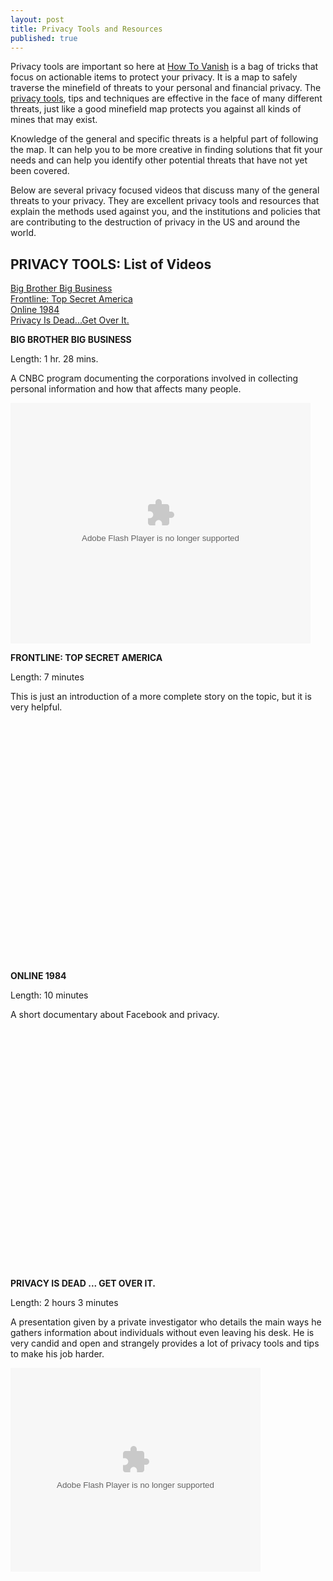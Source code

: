 ```yaml
---
layout: post
title: Privacy Tools and Resources
published: true
---
```

<p>Privacy tools are important so here at <a title="How To Vanish" href="http://www.howtovanish.com" target="_blank">How To Vanish</a> is a bag of tricks that focus on actionable items to protect your privacy. It is a map to safely traverse the minefield of threats to your personal and financial privacy. The <a title="privacy tools" href="http://www.howtovanish.com/privacy-tools-and-resources/" target="_blank">privacy tools</a>, tips and techniques are effective in the face of many different threats, just like a good minefield map protects you against all kinds of mines that may exist.</p>
<p>Knowledge of the general and specific threats is a helpful part of following the map. It can help you to be more creative in finding solutions that fit your needs and can help you identify other potential threats that have not yet been covered.</p>
<p>Below are several privacy focused videos that discuss many of the general threats to your privacy. They are excellent privacy tools and resources that explain the methods used against you, and the institutions and policies that are contributing to the destruction of privacy in the US and around the world.</p>
<h2><strong>PRIVACY TOOLS: List of Videos</strong></h2>
<p><a href="http://www.howtovanish.com/2010/07/recommended-videos/#Big Brother Big Business">Big Brother Big Business</a><br />
<a href="http://www.howtovanish.com/2010/07/recommended-videos/#Frontline: Top Secret America">Frontline: Top Secret America</a><br />
<a href="http://www.howtovanish.com/2010/07/recommended-videos/#Online 1984">Online 1984</a><br />
<a href="http://www.howtovanish.com/2010/07/recommended-videos/#Privacy Is Dead...Get Over It.">Privacy Is Dead...Get Over It.</a></p>
<p><a name="Big Brother Big Business"></a> <strong>BIG BROTHER BIG BUSINESS</strong></p>
<p>Length: 1 hr. 28 mins.</p>
<p>A CNBC program documenting the corporations involved in collecting personal information and how that affects many people.</p>
<p><object width="480" height="385" classid="clsid:d27cdb6e-ae6d-11cf-96b8-444553540000" codebase="http://download.macromedia.com/pub/shockwave/cabs/flash/swflash.cab#version=6,0,40,0"><param name="src" value="http://video.google.com/googleplayer.swf?docid=-2950183369072791194&amp;hl=en&amp;fs=true" /><embed width="480" height="385" type="application/x-shockwave-flash" src="http://video.google.com/googleplayer.swf?docid=-2950183369072791194&amp;hl=en&amp;fs=true" /></object></p>
<p><strong>FRONTLINE: TOP SECRET AMERICA</strong><a name="Frontline: Top Secret America"></a></p>
<p>Length: 7 minutes</p>
<p>This is just an introduction of a more complete story on the topic, but it is very helpful.</p>
<p><object width="480" height="385" classid="clsid:d27cdb6e-ae6d-11cf-96b8-444553540000" codebase="http://download.macromedia.com/pub/shockwave/cabs/flash/swflash.cab#version=6,0,40,0"><param name="src" value="http://www.youtube.com/v/sTSjg6IGR8I&amp;hl=en_US&amp;fs=1" /><embed width="480" height="385" type="application/x-shockwave-flash" src="http://www.youtube.com/v/sTSjg6IGR8I&amp;hl=en_US&amp;fs=1" /></object></p>
<div id="_mcePaste" style="position: absolute; left: -10000px; top: 809px; width: 1px; height: 1px; overflow: hidden;">
<p><!-- 		@page { size: 8.5in 11in; margin: 0.79in } 		P { margin-bottom: 0.08in } --></p>
<p style="margin-bottom: 0in;">http://www.youtube.com/v/nUOBN8tYZbQ&amp;amp;hl=en_US&amp;amp;fs=1</p>
</div>
<p><strong>ONLINE 1984</strong> <a name="Online 1984"></a></p>
<p>Length: 10 minutes</p>
<p>A short documentary about Facebook and privacy.</p>
<p><object width="480" height="385" classid="clsid:d27cdb6e-ae6d-11cf-96b8-444553540000" codebase="http://download.macromedia.com/pub/shockwave/cabs/flash/swflash.cab#version=6,0,40,0"><param name="src" value="http://www.youtube.com/v/Y0wHIUtotQw&amp;hl=en_US&amp;fs=1" /><embed width="480" height="385" type="application/x-shockwave-flash" src="http://www.youtube.com/v/Y0wHIUtotQw&amp;hl=en_US&amp;fs=1" /></object></p>
<p><strong>PRIVACY IS DEAD ... GET OVER IT.</strong> <a name="Privacy Is Dead...Get Over It."></a></p>
<p>Length: 2 hours 3 minutes</p>
<p>A presentation given by a private investigator who details the main ways he gathers information about individuals without even leaving his desk. He is very candid and open and strangely provides a lot of privacy tools and tips to make his job harder.</p>
<p><object width="400" height="326" classid="clsid:d27cdb6e-ae6d-11cf-96b8-444553540000" codebase="http://download.macromedia.com/pub/shockwave/cabs/flash/swflash.cab#version=6,0,40,0"><param name="src" value="http://video.google.com/googleplayer.swf?docid=3079242748023143842&amp;hl=en&amp;fs=true" /><embed width="400" height="326" type="application/x-shockwave-flash" src="http://video.google.com/googleplayer.swf?docid=3079242748023143842&amp;hl=en&amp;fs=true" /></object></p>
